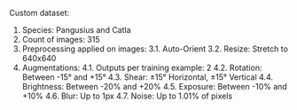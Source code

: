 Custom dataset:
 1. Species: Pangusius and Catla
 2. Count of images: 315
 3. Preprocessing applied on images:
    3.1. Auto-Orient
    3.2. Resize: Stretch to 640x640
 4. Augmentations:
    4.1. Outputs per training example: 2
    4.2. Rotation: Between -15° and +15°
    4.3. Shear: ±15° Horizontal, ±15° Vertical
    4.4. Brightness: Between -20% and +20%
    4.5. Exposure: Between -10% and +10%
    4.6. Blur: Up to 1px
    4.7. Noise: Up to 1.01% of pixels

